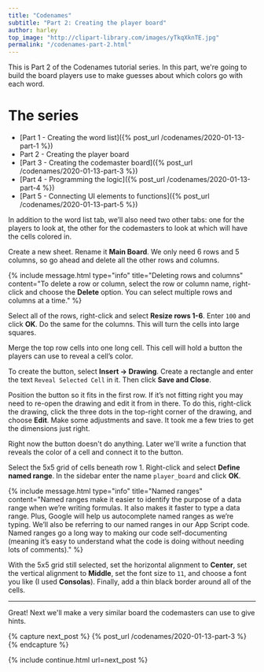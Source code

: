 ```yaml
---
title: "Codenames"
subtitle: "Part 2: Creating the player board"
author: harley
top_image: "http://clipart-library.com/images/yTkqXknTE.jpg"
permalink: "/codenames-part-2.html"
---
```

This is Part 2 of the Codenames tutorial series. In this part, we're going to build the board players use to make guesses about which colors go with each word.

# The series
* [Part 1 - Creating the word list]({% post_url /codenames/2020-01-13-part-1 %})
* Part 2 - Creating the player board
* [Part 3 - Creating the codemaster board]({% post_url /codenames/2020-01-13-part-3 %})
* [Part 4 - Programming the logic]({% post_url /codenames/2020-01-13-part-4 %})
* [Part 5 - Connecting UI elements to functions]({% post_url /codenames/2020-01-13-part-5 %})

In addition to the word list tab, we’ll also need two other tabs: one for the players to look at, the other for the codemasters to look at which will have the cells colored in.

Create a new sheet. Rename it **Main Board**. We only need 6 rows and 5 columns, so go ahead and delete all the other rows and columns.

{% include message.html type="info" title="Deleting rows and columns" content="To delete a row or column, select the row or column name, right-click and choose the <b>Delete</b> option. You can select multiple rows and columns at a time." %}

Select all of the rows, right-click and select **Resize rows 1-6**. Enter `100` and click **OK**. Do the same for the columns. This will turn the cells into large squares.

Merge the top row cells into one long cell. This cell will hold a button the players can use to reveal a cell’s color.

To create the button, select **Insert → Drawing**. Create a rectangle and enter the text `Reveal Selected Cell` in it. Then click **Save and Close**. 

Position the button so it fits in the first row. If it’s not fitting right you may need to re-open the drawing and edit it from in there. To do this, right-click the drawing, click the three dots in the top-right corner of the drawing, and choose **Edit**. Make some adjustments and save. It took me a few tries to get the dimensions just right.

Right now the button doesn't do anything. Later we'll write a function that reveals the color of a cell and connect it to the button.

Select the 5x5 grid of cells beneath row 1. Right-click and select **Define named range**. In the sidebar enter the name `player_board` and click **OK**.

{% include message.html type="info" title="Named ranges" content="Named ranges make it easier to identify the purpose of a data range when we’re writing formulas. It also makes it faster to type a data range. Plus, Google will help us autocomplete named ranges as we’re typing. We’ll also be referring to our named ranges in our App Script code. Named ranges go a long way to making our code self-documenting (meaning it’s easy to understand what the code is doing without needing lots of comments)." %}

With the 5x5 grid still selected, set the horizontal alignment to **Center**, set the vertical alignment to **Middle**, set the font size to `11`, and choose a font you like (I used **Consolas**). Finally, add a thin black border around all of the cells.

-------
Great! Next we'll make a very similar board the codemasters can use to give hints. 

{% capture next_post %}
  {% post_url /codenames/2020-01-13-part-3 %}
{% endcapture %}

{% include continue.html url=next_post %}
